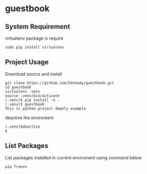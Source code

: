 # guestbook

## System Requirement

virtualenv package is require

    sudo pip install virtualenv

## Project Usage

Download source and install

	git clone https://github.com/54shady/guestbook.git
	cd guestbook
	virtualenv .venv
	source .venv/bin/activate
	(.venv)$ pip install -e .
	(.venv)$ guestbook
	This is python project depoly example

deactive the enviroment

	(.venv)$deactive
	$

## List Packages

List packages installed in current enviroment using command below

	pip freeze
